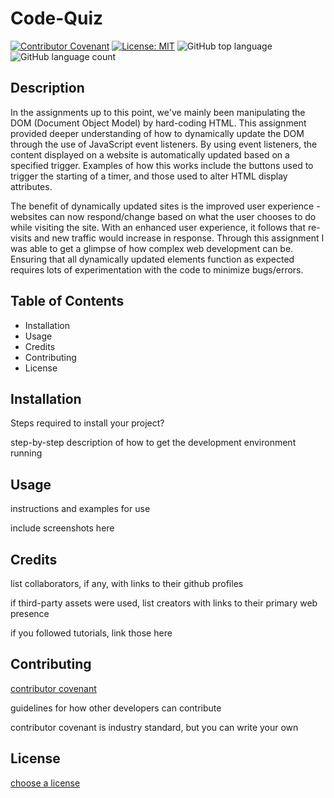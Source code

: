 # Code-Quiz

[![Contributor Covenant](https://img.shields.io/badge/Contributor%20Covenant-v2.0%20adopted-ff69b4.svg)](code_of_conduct.md)
[![License: MIT](https://img.shields.io/badge/License-MIT-yellow.svg)](https://opensource.org/licenses/MIT)
![GitHub top language](https://img.shields.io/github/languages/top/kev-luo/password-generator)
![GitHub language count](https://img.shields.io/github/languages/count/kev-luo/password-generator)

## Description

In the assignments up to this point, we've mainly been manipulating the DOM (Document Object Model) by hard-coding HTML. This assignment provided deeper understanding of how to dynamically update the DOM through the use of JavaScript event listeners. By using event listeners, the content displayed on a website is automatically updated based on a specified trigger. Examples of how this works include the buttons used to trigger the starting of a timer, and those used to alter HTML display attributes. 

The benefit of dynamically updated sites is the improved user experience - websites can now respond/change based on what the user chooses to do while visiting the site. With an enhanced user experience, it follows that re-visits and new traffic would increase in response. Through this assignment I was able to get a glimpse of how complex web development can be. Ensuring that all dynamically updated elements function as expected requires lots of experimentation with the code to minimize bugs/errors.  

## Table of Contents
* Installation
* Usage
* Credits
* Contributing
* License

## Installation
Steps required to install your project?

step-by-step description of how to get the development environment running

## Usage
instructions and examples for use

include screenshots here

## Credits
list collaborators, if any, with links to their github profiles

if third-party assets were used, list creators with links to their primary web presence

if you followed tutorials, link those here
## Contributing
[contributor covenant](https://www.contributor-covenant.org/)

guidelines for how other developers can contribute

contributor covenant is industry standard, but you can write your own

## License
[choose a license](https://choosealicense.com/)